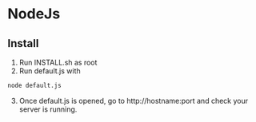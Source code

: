 # NodeJs

## Install

1. Run INSTALL.sh as root
2. Run default.js with
```bash
node default.js
```
3. Once default.js is opened, go to http://hostname:port and check your server is running.